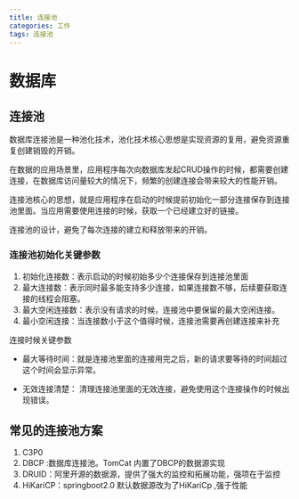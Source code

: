 ```yaml
---
title: 连接池
categories: 工作
tags: 连接池
---
```

# 数据库

## 连接池

数据库连接池是一种池化技术，池化技术核心思想是实现资源的复用，避免资源重复创建销毁的开销。

在数据的应用场景里，应用程序每次向数据库发起CRUD操作的时候，都需要创建连接，在数据库访问量较大的情况下，频繁的创建连接会带来较大的性能开销。

连接池核心的思想，就是应用程序在启动的时候提前初始化一部分连接保存到连接池里面。当应用需要使用连接的时候，获取一个已经建立好的链接。

连接池的设计，避免了每次连接的建立和释放带来的开销。

### 连接池初始化关键参数

1. 初始化连接数：表示启动的时候初始多少个连接保存到连接池里面
2. 最大连接数：表示同时最多能支持多少连接，如果连接数不够，后续要获取连接的线程会阻塞。
3. 最大空闲连接数：表示没有请求的时候，连接池中要保留的最大空闲连接。
4. 最小空闲连接：当连接数小于这个值得时候，连接池需要再创建连接来补充

连接时候关键参数

* 最大等待时间：就是连接池里面的连接用完之后，新的请求要等待的时间超过这个时间会显示异常。

* 无效连接清楚： 清理连接池里面的无效连接，避免使用这个连接操作的时候出现错误。

  

  

## 常见的连接池方案

1.  C3P0
2. DBCP :数据库连接池。TomCat 内置了DBCP的数据源实现
3. DRUID：阿里开源的数据源，提供了强大的监控和拓展功能，强项在于监控
4. HiKariCP：springboot2.0 默认数据源改为了HiKariCp ,强于性能










